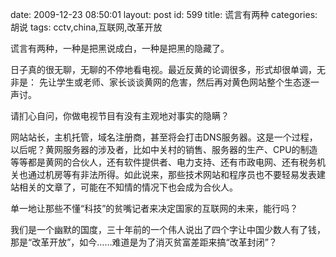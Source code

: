 date: 2009-12-23 08:50:01
layout: post
id: 599
title: 谎言有两种
categories: 胡说
tags: cctv,china,互联网,改革开放

谎言有两种，一种是把黑说成白，一种是把黑的隐藏了。

日子真的很无聊，无聊的不停地看电视。最近反黄的论调很多，形式却很单调，无非是：
先让学生或老师、家长谈谈黄网的危害，然后再对黄色网站整个生态逐一声讨。

请扪心自问，你做电视节目有没有主观地对事实的隐瞒？

网站站长，主机托管，域名注册商，甚至将会打击DNS服务器。这是一个过程，以后呢？黄网服务器的涉及者，比如中关村的销售、服务器的生产、CPU的制造等等都是黄网的合伙人，还有软件提供者、电力支持、还有市政电网、还有税务机关也通过机房等有非法所得。如此说来，那些技术网站和程序员也不要轻易发表建站相关的文章了，可能在不知情的情况下也会成为合伙人。

单一地让那些不懂“科技”的贫嘴记者来决定国家的互联网的未来，能行吗？

我们是一个幽默的国度，三十年前的一个伟人说出了四个字让中国少数人有了钱，那是“改革开放”，如今……难道是为了消灭贫富差距来搞“改革封闭”？
